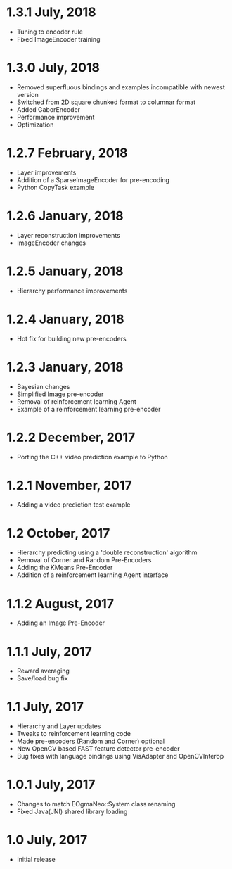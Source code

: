 1.3.1 July, 2018
====================

- Tuning to encoder rule
- Fixed ImageEncoder training

1.3.0 July, 2018
====================

- Removed superfluous bindings and examples incompatible with newest version
- Switched from 2D square chunked format to columnar format
- Added GaborEncoder
- Performance improvement
- Optimization

1.2.7 February, 2018
====================

- Layer improvements
- Addition of a SparseImageEncoder for pre-encoding
- Python CopyTask example

1.2.6 January, 2018
===================

- Layer reconstruction improvements
- ImageEncoder changes

1.2.5 January, 2018
===================

- Hierarchy performance improvements

1.2.4 January, 2018
===================

- Hot fix for building new pre-encoders

1.2.3 January, 2018
===================

- Bayesian changes
- Simplified Image pre-encoder
- Removal of reinforcement learning Agent
- Example of a reinforcement learning pre-encoder

1.2.2 December, 2017
====================

- Porting the C++ video prediction example to Python

1.2.1 November, 2017
====================

- Adding a video prediction test example

1.2 October, 2017
===================

- Hierarchy predicting using a 'double reconstruction' algorithm
- Removal of Corner and Random Pre-Encoders
- Adding the KMeans Pre-Encoder
- Addition of a reinforcement learning Agent interface

1.1.2 August, 2017
==================

- Adding an Image Pre-Encoder

1.1.1 July, 2017
================

- Reward averaging
- Save/load bug fix

1.1 July, 2017
===============

- Hierarchy and Layer updates
- Tweaks to reinforcement learning code
- Made pre-encoders (Random and Corner) optional
- New OpenCV based FAST feature detector pre-encoder
- Bug fixes with language bindings using VisAdapter and OpenCVInterop

1.0.1 July, 2017
================

- Changes to match EOgmaNeo::System class renaming
- Fixed Java(JNI) shared library loading

1.0  July, 2017
====================

- Initial release
